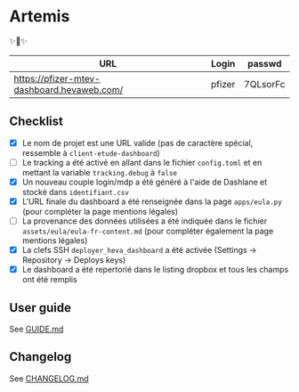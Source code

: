 # Artemis

✨🏹✨

| URL | Login | passwd |
| --- | --- |---|
| https://pfizer-mtev-dashboard.hevaweb.com/ | pfizer | 7QLsorFc |

## Checklist

- [x] Le nom de projet est une URL valide (pas de caractère spécial, ressemble à `client-etude-dashboard`)
- [ ] Le tracking a été activé en allant dans le fichier `config.toml` et en mettant la variable `tracking.debug` à `false`
- [x] Un nouveau couple login/mdp a été généré à l'aide de Dashlane et stocké dans `identifiant.csv`
- [x] L'URL finale du dashboard a été renseignée dans la page `apps/eula.py` (pour compléter la page mentions légales)
- [ ] La provenance des données utilisées a été indiquée dans le fichier `assets/eula/eula-fr-content.md` (pour compléter également la page mentions légales)
- [x] La clefs SSH `deployer_heva_dashboard` a été activée (Settings -> Repository -> Deploys keys)
- [x] Le dashboard a été repertorié dans le listing dropbox et tous les champs ont été remplis

## User guide

See [GUIDE.md](doc/GUIDE.md)

## Changelog

See [CHANGELOG.md](doc/CHANGELOG.md)

